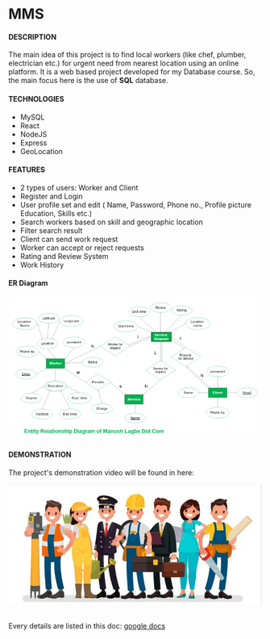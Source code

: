 # MMS
#### DESCRIPTION
The main idea of this project is to find local workers (like chef, plumber, electrician etc.) for urgent need from nearest location using an online platform. It is a web based project developed for my Database course. So, the main focus here is the use of __SQL__ database.
#### TECHNOLOGIES
- MySQL
- React
- NodeJS
- Express
- GeoLocation
#### FEATURES
- 2 types of users: Worker and Client
- Register and Login
- User profile set and edit ( Name, Password, Phone no., Profile picture Education, Skills etc.)
- Search workers based on skill and geographic location
- Filter search result
- Client can send work request
- Worker can accept or reject requests
- Rating and Review System
- Work History
#### ER Diagram
![ER Diagram](https://github.com/tithi-sust/Manush_Lagbe.Com/blob/main/icons/ER_Diagram.png?raw=true) <br>
#### DEMONSTRATION
The project's demonstration video will be found in here:<br>

[![Video](https://github.com/tithi-sust/Manush_Lagbe.Com/blob/main/icons/Screenshot%20from%202022-03-16%2011-18-06.png?raw=true)](https://youtu.be/L_lgeAlNYsU)



<br>
Every details are listed in this doc:
<a href="https://docs.google.com/document/d/1L73B_FTM0_hO6uaxNzzwqd2u9qm6KS1d9j1KXLWFLL8/edit?usp=sharing">google docs</a>

